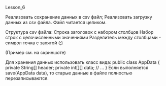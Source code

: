 Lesson_6

Реализовать сохранение данных в csv файл; Реализовать загрузку данных из csv файла. Файл читается целиком.

Структура csv файла:
Строка заголовок с набором столбцов
Набор строк с целочисленными значениями
Разделитель между столбцами - символ точка с запятой (;)


(Пример см. на скриншоте)

Для хранения данных использовать класс вида:
public class AppData {
private String[] header;
private int[][] data;
// ...
}
Если выполняется save(AppData data), то старые данные в файле полностью перезаписываются.